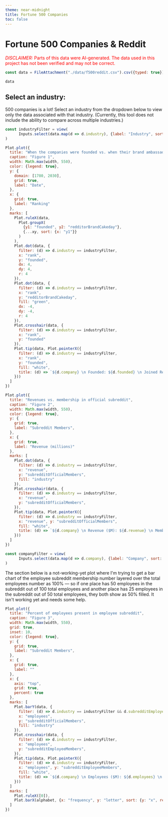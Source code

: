 ```yaml
---
theme: near-midnight
title: Fortune 500 Companies
toc: false
---
```

<script src="https://d3js.org/d3.v4.js"></script>
      
# Fortune 500 Companies & Reddit
<span style="color: red;"><span style="text-transform: uppercase; font-style:italic">Disclaimer:</span> Parts of this data were AI-generated. The data used in this project has not been verified and may not be correct.</span>

```js
const data = FileAttachment("./data/f500reddit.csv").csv({typed: true});

```

```js
data
```

## Select an industry:
500 companies is a lot! Select an industry from the dropdown below to view only the data associated with that industry. (Currently, this tool does not include the ability to compare across multiple industries.)
```js
const industryFilter = view(
      Inputs.select(data.map(d => d.industry), {label: "Industry", sort: true, unique: true})
)
```

```js
Plot.plot({
  title: "When the companies were founded vs. when their brand ambassador's Reddit account was created",
  caption: "Figure 1",
  width: Math.max(width, 550),
  color: {legend: true},
  y: {
    domain: [1780, 2030],
    grid: true,
    label: "Date",
  },
  x: {
    grid: true,
    label: "Ranking"
  },
  marks: [
    Plot.ruleX(data,
      Plot.groupX(
        {y1: "founded", y2: "redditorBrandCakeday"},
        {...xy, sort: {x: "y1"}}
      )
    ),
    Plot.dot(data, {
      filter: (d) => d.industry == industryFilter,
      x: "rank",
      y: "founded",
      dx: 4,
      dy: 4,
      r: 4
    }),
    Plot.dot(data, {
      filter: (d) => d.industry == industryFilter,
      x: "rank",
      y: "redditorBrandCakeday",
      fill: "green",
      dx: -4,
      dy: -4,
      r: 4
    }),
    Plot.crosshair(data, {
      filter: (d) => d.industry == industryFilter,
      x: "rank",
      y: "founded"
    }),
    Plot.tip(data, Plot.pointerX({
      filter: (d) => d.industry == industryFilter,
      x: "rank",
      y: "founded",
      fill: "white",
      title: (d) => `${d.company} \n Founded: ${d.founded} \n Joined Reddit: ${d.redditorBrandCakeday}`
    }))
  ]
})
```

```js
Plot.plot({
  title: "Revenues vs. membership in official subreddit",
  caption: "Figure 2",
  width: Math.max(width, 550),
  color: {legend: true},
  y: {
    grid: true,
    label: "Subreddit Members",
  },
  x: {
    grid: true,
    label: "Revenue (millions)"
  },
  marks: [
    Plot.dot(data, {
      filter: (d) => d.industry == industryFilter,
      x: "revenue",
      y: "subredditOfficialMembers",
      fill: "industry"
    }),
    Plot.crosshair(data, {
      filter: (d) => d.industry == industryFilter,
      x: "revenue",
      y: "subredditOfficialMembers",
    }),
    Plot.tip(data, Plot.pointerX({
      filter: (d) => d.industry == industryFilter,
      x: "revenue", y: "subredditOfficialMembers",
      fill: "white",
      title: (d) => `${d.company} \n Revenue ($M): ${d.revenue} \n Members: ${d.subredditOfficialMembers}`
    }))
  ]
})
```

```js
const companyFilter = view(
      Inputs.select(data.map(d => d.company), {label: "Company", sort: true, unique: true})
)
```

The section below is a not-working-yet plot where I'm trying to get a bar chart of the employee subreddit membership number layered over the total employees number as 100% — so if one place has 50 employees in the subreddit out of 100 total employees and another place has 25 employees in the subreddit out of 50 total employees, they both show as 50% filled. It isn't working yet and needs some help. 

```js
Plot.plot({
  title: "Percent of employees present in employee subreddit",
  caption: "Figure 3",
  width: Math.max(width, 550),
  grid: true,
  inset: 10,
  color: {legend: true},
  y: {
    grid: true,
    label: "Subreddit Members",
  },
  x: {
    grid: true,
    label: ""
  },
  x: {
    axis: "top",
    grid: true,
    percent: true
  },
  marks: [
    Plot.barY(data, {
      filter: (d) => d.industry == industryFilter && d.subredditEmployeeMembers !=== null,
      x: "employees",
      y: "subredditOfficialMembers",
      fill: "industry"
    }),
    Plot.crosshair(data, {
      filter: (d) => d.industry == industryFilter,
      x: "employees",
      y: "subredditEmployeeMembers",
    }),
    Plot.tip(data, Plot.pointerX({
      filter: (d) => d.industry == industryFilter,
      x: "employees", y: "subredditEmployeeMembers",
      fill: "white",
      title: (d) => `${d.company} \n Employees ($M): ${d.employees} \n Members: ${d.subredditEmployeeMembers}`
    }))
  ]
  marks: [
    Plot.ruleX([0]),
    Plot.barX(alphabet, {x: "frequency", y: "letter", sort: {y: "x", reverse: true}})
  ]
})
```

<!-- ```js
Plot.plot({
  title: "Revenue change vs. ranking change, organized by industry",
  caption: "Figure 0",
  width: Math.max(width, 550),
  grid: true,
  inset: 10,
  color: {legend: true},
  marks: [
    Plot.frame(),
    Plot.dot(data, {
      filter: (d) => d.industry == industryFilter,
      x: "revenueChange",
      y: "rankChange",
      stroke: "industry"})
  ]
})
``` -->
